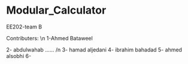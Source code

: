 # Modular_Calculator
EE202-team B

Contributers:
\n
1-Ahmed Bataweel

2- abdulwahab ......
/n
3- hamad aljedani
4- ibrahim bahadad
5- ahmed alsobhi
6- 
